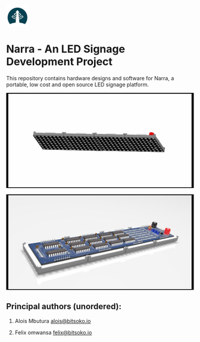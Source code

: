 ![Logo](/doc/Images/Narra-logo.jpg)

# Narra - An LED Signage Development Project

This repository contains hardware designs and software for Narra, a portable, low cost and open source LED signage platform.

![Narra](/doc/Images/ND-01-main.jpg)

![Narra](/doc/Images/ND-01-top.jpg)


## Principal authors (unordered): 

1. Alois Mbutura <alois@bitsoko.io> 

2. Felix omwansa <felix@bitsoko.io>



